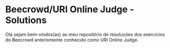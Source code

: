 # Beecrowd/URI Online Judge - Solutions
Olá sejam bem-vindos(as) ao meu repositório de resoluções dos exercícios do Beecrowd anteriomente conhecido como URI Online Judge.
